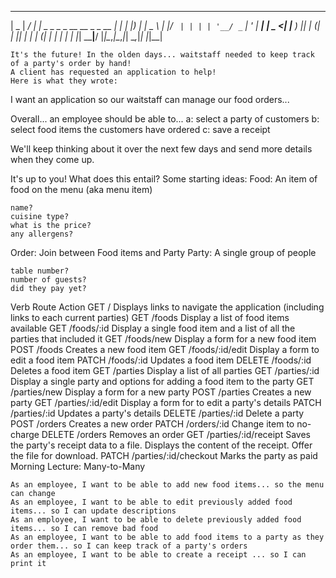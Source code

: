  ____  _____ ____ _____                           _
|  _ \| ____/ ___|_   _|_ _ _   _ _ __ __ _ _ __ | |_
| |_) |  _| \___ \ | |/ _` | | | | '__/ _` | '_ \| __|
|  _ <| |___ ___) || | (_| | |_| | | | (_| | | | | |_
|_| \_\_____|____/ |_|\__,_|\__,_|_|  \__,_|_| |_|\__|

    It's the future! In the olden days... waitstaff needed to keep track of a party's order by hand!
    A client has requested an application to help!
    Here is what they wrote:

I want an application so our waitstaff can manage our food orders...

Overall... an employee should be able to...
  a: select a party of customers
  b: select food items the customers have ordered
  c: save a receipt

We'll keep thinking about it over the next few days and send more details when they come up.

It's up to you! What does this entail?
Some starting ideas:
Food: An item of food on the menu (aka menu item)

    name?
    cuisine type?
    what is the price?
    any allergens?

Order: Join between Food items and Party
Party: A single group of people

    table number?
    number of guests?
    did they pay yet?

Verb  Route   Action
GET   /   Displays links to navigate the application (including links to each current parties)
GET   /foods  Display a list of food items available
GET   /foods/:id  Display a single food item and a list of all the parties that included it
GET   /foods/new  Display a form for a new food item
POST  /foods  Creates a new food item
GET   /foods/:id/edit   Display a form to edit a food item
PATCH   /foods/:id  Updates a food item
DELETE  /foods/:id  Deletes a food item
GET   /parties  Display a list of all parties
GET   /parties/:id  Display a single party and options for adding a food item to the party
GET   /parties/new  Display a form for a new party
POST  /parties  Creates a new party
GET   /parties/:id/edit   Display a form for to edit a party's details
PATCH   /parties/:id  Updates a party's details
DELETE  /parties/:id  Delete a party
POST  /orders   Creates a new order
PATCH   /orders/:id   Change item to no-charge
DELETE  /orders   Removes an order
GET   /parties/:id/receipt  Saves the party's receipt data to a file. Displays the content of the receipt. Offer the file for download.
PATCH   /parties/:id/checkout   Marks the party as paid
Morning Lecture: Many-to-Many

    As an employee, I want to be able to add new food items... so the menu can change
    As an employee, I want to be able to edit previously added food items... so I can update descriptions
    As an employee, I want to be able to delete previously added food items... so I can remove bad food
    As an employee, I want to be able to add food items to a party as they order them... so I can keep track of a party's orders
    As an employee, I want to be able to create a receipt ... so I can print it

